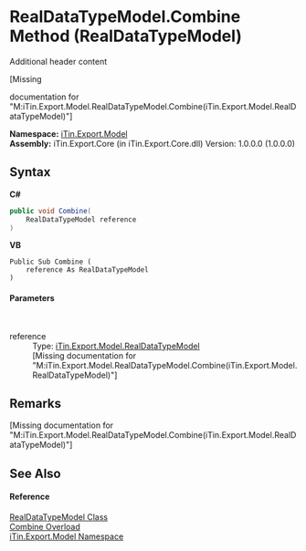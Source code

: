 # RealDataTypeModel.Combine Method (RealDataTypeModel)
Additional header content 

\[Missing <summary> documentation for "M:iTin.Export.Model.RealDataTypeModel.Combine(iTin.Export.Model.RealDataTypeModel)"\]

**Namespace:**&nbsp;<a href="ef57ffcc-e95e-b212-5a46-9aa6f5a3511f">iTin.Export.Model</a><br />**Assembly:**&nbsp;iTin.Export.Core (in iTin.Export.Core.dll) Version: 1.0.0.0 (1.0.0.0)

## Syntax

**C#**<br />
``` C#
public void Combine(
	RealDataTypeModel reference
)
```

**VB**<br />
``` VB
Public Sub Combine ( 
	reference As RealDataTypeModel
)
```


#### Parameters
&nbsp;<dl><dt>reference</dt><dd>Type: <a href="48732ce6-4375-b6cd-857f-35c596b7f238">iTin.Export.Model.RealDataTypeModel</a><br />\[Missing <param name="reference"/> documentation for "M:iTin.Export.Model.RealDataTypeModel.Combine(iTin.Export.Model.RealDataTypeModel)"\]</dd></dl>

## Remarks
\[Missing <remarks> documentation for "M:iTin.Export.Model.RealDataTypeModel.Combine(iTin.Export.Model.RealDataTypeModel)"\]

## See Also


#### Reference
<a href="48732ce6-4375-b6cd-857f-35c596b7f238">RealDataTypeModel Class</a><br /><a href="abc2b6f8-d757-1e5a-4d47-7bded6924d06">Combine Overload</a><br /><a href="ef57ffcc-e95e-b212-5a46-9aa6f5a3511f">iTin.Export.Model Namespace</a><br />